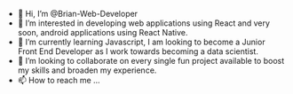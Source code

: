 - 👋 Hi, I’m @Brian-Web-Developer
- 👀 I’m interested in developing web applications using React and very soon, android applications using React Native.
- 🌱 I’m currently learning Javascript, I am looking to become a Junior Front End Developer as I work towards becoming a data scientist.
- 💞️ I’m looking to collaborate on every single fun project available to boost my skills and broaden my experience.
- 📫 How to reach me ...

<!---
Brian-Web-Developer/Brian-Web-Developer is a ✨ special ✨ repository because its `README.md` (this file) appears on your GitHub profile.
You can click the Preview link to take a look at your changes.
--->
